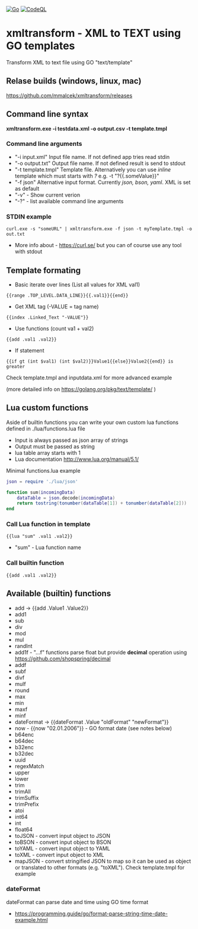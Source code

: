 [![Go](https://github.com/mmalcek/xmltransform/actions/workflows/go.yml/badge.svg)](https://github.com/mmalcek/xmltransform/actions/workflows/go.yml)
[![CodeQL](https://github.com/mmalcek/xmltransform/actions/workflows/codeql-analysis.yml/badge.svg)](https://github.com/mmalcek/xmltransform/actions/workflows/codeql-analysis.yml)

# xmltransform - XML to TEXT using GO templates
Transform XML to text file using GO "text/template"

## Relase builds (windows, linux, mac)
https://github.com/mmalcek/xmltransform/releases

## Command line syntax
**xmltransform.exe -i testdata.xml -o output.csv -t template.tmpl**

### Command line arguments
- "-i input.xml" Input file name. If not defined app tries read stdin
- "-o output.txt" Output file name. If not defined result is send to stdout
- "-t template.tmpl" Template file. Alternatively you can use *inline* template which must starts with *?* e.g. -t "?{{.someValue}}"
- "-f json" Alternative input format. Currently *json, bson, yaml*. XML is set as default
- "-v" - Show current verion
- "-?" - list available command line arguments

### STDIN example
```
curl.exe -s "someURL" | xmltransform.exe -f json -t myTemplate.tmpl -o out.txt 
```
- More info about - https://curl.se/ but you can of course use any tool with stdout

## Template formating
- Basic iterate over lines (List all values for XML val1)
```
{{range .TOP_LEVEL.DATA_LINE}}{{.val1}}{{end}}
```
- Get XML tag (-VALUE = tag name)
```
{{index .Linked_Text "-VALUE"}}
```
- Use functions (count va1 + val2)
```
{{add .val1 .val2}} 
```
- If statement 
```
{{if gt (int $val1) (int $val2)}}Value1{{else}}Value2{{end}} is greater
```
Check template.tmpl and inputdata.xml for more advanced example

(more detailed info on https://golang.org/pkg/text/template/ )

## Lua custom functions
Aside of builtin functions you can write your own custom lua functions defined in ./lua/functions.lua file
- Input is always passed as json array of strings
- Output must be passed as string
- lua table array starts with 1
- Lua documentation http://www.lua.org/manual/5.1/

Minimal functions.lua example
```lua
json = require './lua/json'

function sum(incomingData) 
    dataTable = json.decode(incomingData)
    return tostring(tonumber(dataTable[1]) + tonumber(dataTable[2]))
end
```

### Call Lua function in template 
```
{{lua "sum" .val1 .val2}}
```
- "sum" - Lua function name

### Call builtin function
```
{{add .val1 .val2}}
```

## Available (builtin) functions
- add -> {{add .Value1 .Value2}}
- add1
- sub
- div
- mod
- mul
- randInt
- add1f - "...f" functions parse float but provide **decimal** operation using https://github.com/shopspring/decimal
- addf
- subf
- divf
- mulf
- round
- max
- min
- maxf
- minf
- dateFormat -> {{dateFormat .Value "oldFormat" "newFormat"}}
- now - {{now "02.01.2006"}} - GO format date (see notes below)
- b64enc
- b64dec
- b32enc
- b32dec
- uuid
- regexMatch
- upper
- lower
- trim
- trimAll
- trimSuffix
- trimPrefix
- atoi
- int64
- int
- float64
- toJSON - convert input object to JSON
- toBSON - convert input object to BSON
- toYAML - convert input object to YAML
- toXML - convert input object to XML
- mapJSON - convert stringified JSON to map so it can be used as object or translated to other formats (e.g. "toXML"). Check template.tmpl for example 

### dateFormat
dateFormat can parse date and time using GO time format
- https://programming.guide/go/format-parse-string-time-date-example.html
